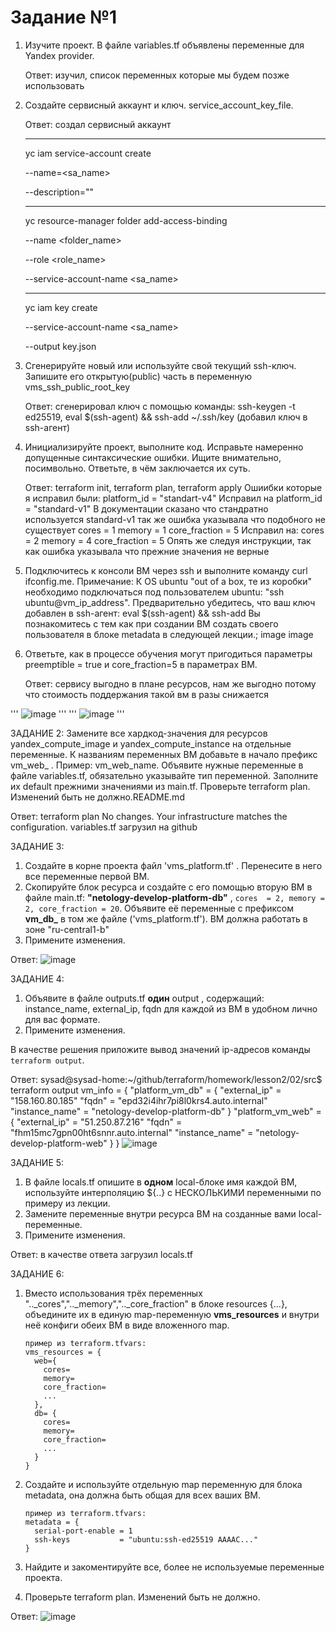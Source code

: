 # Задание №1 
1. Изучите проект. В файле variables.tf объявлены переменные для Yandex provider. 
    
    Ответ: изучил, список переменных которые мы будем позже использовать 
2. Создайте сервисный аккаунт и ключ. service_account_key_file. 

    Ответ: создал сервисный аккаунт 
    ___
    yc iam service-account create 
    
    --name=<sa_name> 
    
    --description=""
    ___
    yc resource-manager folder add-access-binding
    
    --name <folder_name>
    
    --role <role_name>
    
    --service-account-name <sa_name>
    ___
    yc iam key create
    
    --service-account-name <sa_name>
    
    --output key.json

3. Сгенерируйте новый или используйте свой текущий ssh-ключ. Запишите его открытую(public) часть в переменную vms_ssh_public_root_key 
    
    Ответ: сгенерировал ключ с помощью команды: ssh-keygen -t ed25519, eval $(ssh-agent) && ssh-add ~/.ssh/key (добавил ключ в ssh-агент)

4. Инициализируйте проект, выполните код. Исправьте намеренно допущенные синтаксические ошибки. Ищите внимательно, посимвольно. Ответьте, в чём заключается их суть. 

    Ответ: terraform init, terraform plan, terraform apply Ошиибки которые я исправил были: platform_id = "standart-v4" Исправил на platform_id = "standard-v1" В документации сказано что стандратно используется standard-v1 так же ошибка указывала что подобного не существует cores = 1 memory = 1 core_fraction = 5 Исправил на: cores = 2 memory = 4 core_fraction = 5 Опять же следуя инструкции, так как ошибка указывала что прежние значения не верные 

5. Подключитесь к консоли ВМ через ssh и выполните команду curl ifconfig.me. Примечание: К OS ubuntu "out of a box, те из коробки" необходимо подключаться под пользователем ubuntu: "ssh ubuntu@vm_ip_address". Предварительно убедитесь, что ваш ключ добавлен в ssh-агент: eval $(ssh-agent) && ssh-add Вы познакомитесь с тем как при создании ВМ создать своего пользователя в блоке metadata в следующей лекции.; image image 

6. Ответьте, как в процессе обучения могут пригодиться параметры preemptible = true и core_fraction=5 в параметрах ВМ. 
    
    Ответ: сервису выгодно в плане ресурсов, нам же выгодно потому что стоимость поддержания такой вм в разы снижается

'''
![image](https://github.com/AntonStogov/netology_terraform/assets/97850376/60856b42-bf56-4b9f-a446-c55481836615)
'''
'''
![image](https://github.com/AntonStogov/netology_terraform/assets/97850376/18aa2d66-bafb-4348-b3d0-3fb22b5f871f)
'''

ЗАДАНИЕ 2: Замените все хардкод-значения для ресурсов yandex_compute_image и yandex_compute_instance на отдельные переменные. К названиям переменных ВМ добавьте в начало префикс vm_web_ . Пример: vm_web_name. Объявите нужные переменные в файле variables.tf, обязательно указывайте тип переменной. Заполните их default прежними значениями из main.tf. Проверьте terraform plan. Изменений быть не должно.README.md

Ответ: terraform plan
No changes. Your infrastructure matches the configuration.
variables.tf загрузил на github

ЗАДАНИЕ 3:
1. Создайте в корне проекта файл 'vms_platform.tf' . Перенесите в него все переменные первой ВМ.
2. Скопируйте блок ресурса и создайте с его помощью вторую ВМ в файле main.tf: **"netology-develop-platform-db"** ,  ```cores  = 2, memory = 2, core_fraction = 20```. Объявите её переменные с префиксом **vm_db_** в том же файле ('vms_platform.tf').  ВМ должна работать в зоне "ru-central1-b"
3. Примените изменения.

Ответ:
![image](https://github.com/AntonStogov/netology_terraform/assets/97850376/38ae073c-01fc-4d07-841f-2b2b34cff8cf)

ЗАДАНИЕ 4:
1. Объявите в файле outputs.tf **один** output , содержащий: instance_name, external_ip, fqdn для каждой из ВМ в удобном лично для вас формате.
2. Примените изменения.

В качестве решения приложите вывод значений ip-адресов команды ```terraform output```.

Ответ:
sysad@sysad-home:~/github/terraform/homework/lesson2/02/src$ terraform output 
vm_info = {
  "platform_vm_db" = {
    "external_ip" = "158.160.80.185"
    "fqdn" = "epd32i4ihr7pi8l0krs4.auto.internal"
    "instance_name" = "netology-develop-platform-db"
  }
  "platform_vm_web" = {
    "external_ip" = "51.250.87.216"
    "fqdn" = "fhm15mc7gpn00ht6snnr.auto.internal"
    "instance_name" = "netology-develop-platform-web"
  }
}
![image](https://github.com/AntonStogov/netology_terraform/assets/97850376/65032cc2-217f-4fb4-901d-5dedf182d23b)

ЗАДАНИЕ 5:
1. В файле locals.tf опишите в **одном** local-блоке имя каждой ВМ, используйте интерполяцию ${..} с НЕСКОЛЬКИМИ переменными по примеру из лекции.
2. Замените переменные внутри ресурса ВМ на созданные вами local-переменные.
3. Примените изменения.

Ответ: в качестве ответа загрузил locals.tf

ЗАДАНИЕ 6:
1. Вместо использования трёх переменных  ".._cores",".._memory",".._core_fraction" в блоке  resources {...}, объедините их в единую map-переменную **vms_resources** и  внутри неё конфиги обеих ВМ в виде вложенного map.  
   ```
   пример из terraform.tfvars:
   vms_resources = {
     web={
       cores=
       memory=
       core_fraction=
       ...
     },
     db= {
       cores=
       memory=
       core_fraction=
       ...
     }
   }
   ```
3. Создайте и используйте отдельную map переменную для блока metadata, она должна быть общая для всех ваших ВМ.
   ```
   пример из terraform.tfvars:
   metadata = {
     serial-port-enable = 1
     ssh-keys           = "ubuntu:ssh-ed25519 AAAAC..."
   }
   ```  
  
5. Найдите и закоментируйте все, более не используемые переменные проекта.
6. Проверьте terraform plan. Изменений быть не должно.

Ответ:
![image](https://github.com/AntonStogov/netology_terraform/assets/97850376/66ac060a-1cec-4468-9c95-440070a42919)






